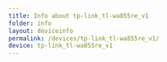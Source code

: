 ```yaml
---
title: Info about tp-link_tl-wa855re_v1
folder: info
layout: deviceinfo
permalink: /devices/tp-link_tl-wa855re_v1/
device: tp-link_tl-wa855re_v1
---
```


